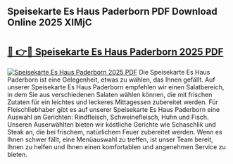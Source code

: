 ## Speisekarte Es Haus Paderborn PDF Download Online 2025 XIMjC

# <h2><a href="http://gcb2zu.nevu.top/?p=Speisekarte+Es+Haus+Paderborn">🔗 👉🔴 Speisekarte Es Haus Paderborn 2025 PDF</a></h2>

[![Speisekarte Es Haus Paderborn 2025 PDF](https://i.imgur.com/dBaPXMq.png)](http://gcb2zu.nevu.top/?p=Speisekarte+Es+Haus+Paderborn)
Die Speisekarte Es Haus Paderborn ist eine Gelegenheit, etwas zu wählen, das Ihnen gefällt. Auf unserer Speisekarte Es Haus Paderborn empfehlen wir einen Salatbereich, in dem Sie aus verschiedenen Salaten wählen können, die mit frischen Zutaten für ein leichtes und leckeres Mittagessen zubereitet werden. Für Fleischliebhaber gibt es auf unserer Speisekarte Es Haus Paderborn eine Auswahl an Gerichten: Rindfleisch, Schweinefleisch, Huhn und Fisch. Unseren Auserwählten bieten wir köstliche Gerichte wie Schaschlik und Steak an, die bei frischem, natürlichem Feuer zubereitet werden. Wenn es Ihnen schwer fällt, eine Menüauswahl zu treffen, ist unser Team bereit, Ihnen zu helfen und Ihnen einen komfortablen und angenehmen Service zu bieten.
